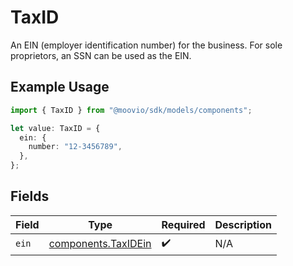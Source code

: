 # TaxID

An EIN (employer identification number) for the business. For sole proprietors, an SSN can be used as the EIN.

## Example Usage

```typescript
import { TaxID } from "@moovio/sdk/models/components";

let value: TaxID = {
  ein: {
    number: "12-3456789",
  },
};
```

## Fields

| Field                                                      | Type                                                       | Required                                                   | Description                                                |
| ---------------------------------------------------------- | ---------------------------------------------------------- | ---------------------------------------------------------- | ---------------------------------------------------------- |
| `ein`                                                      | [components.TaxIDEin](../../models/components/taxidein.md) | :heavy_check_mark:                                         | N/A                                                        |